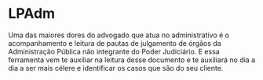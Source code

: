 # LPAdm
Uma das maiores dores do advogado que atua no administrativo é o acompanhamento e leitura de pautas de julgamento de órgãos da Administração Pública não integrante do Poder Judiciário. E essa ferramenta vem te auxiliar na leitura desse documento e te auxiliará no dia a dia a ser mais célere e identificar os casos que são do seu cliente.
